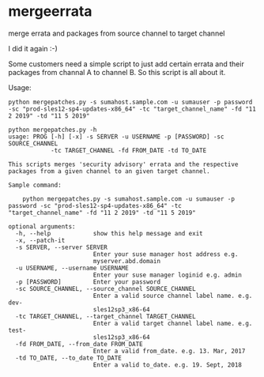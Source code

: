 # mergeerrata
merge errata and packages from source channel to target channel

I did it again :-)

Some customers need a simple script to just add certain errata and their packages from channal A to channel B. So this script is all about it.

Usage:

```python mergepatches.py -s sumahost.sample.com -u sumauser -p password -sc "prod-sles12-sp4-updates-x86_64" -tc "target_channel_name" -fd "11 2 2019" -td "11 5 2019"```

```
python mergepatches.py -h
usage: PROG [-h] [-x] -s SERVER -u USERNAME -p [PASSWORD] -sc SOURCE_CHANNEL
            -tc TARGET_CHANNEL -fd FROM_DATE -td TO_DATE

This scripts merges 'security advisory' errata and the respective packages from a given channel to an given target channel. 

Sample command:

    python mergepatches.py -s sumahost.sample.com -u sumauser -p password -sc "prod-sles12-sp4-updates-x86_64" -tc "target_channel_name" -fd "11 2 2019" -td "11 5 2019" 

optional arguments:
  -h, --help            show this help message and exit
  -x, --patch-it
  -s SERVER, --server SERVER
                        Enter your suse manager host address e.g.
                        myserver.abd.domain
  -u USERNAME, --username USERNAME
                        Enter your suse manager loginid e.g. admin
  -p [PASSWORD]         Enter your password
  -sc SOURCE_CHANNEL, --source_channel SOURCE_CHANNEL
                        Enter a valid source channel label name. e.g. dev-
                        sles12sp3_x86-64
  -tc TARGET_CHANNEL, --target_channel TARGET_CHANNEL
                        Enter a valid target channel label name. e.g. test-
                        sles12sp3_x86-64
  -fd FROM_DATE, --from_date FROM_DATE
                        Enter a valid from_date. e.g. 13. Mar, 2017
  -td TO_DATE, --to_date TO_DATE
                        Enter a valid to_date. e.g. 19. Sept, 2018
 ```
